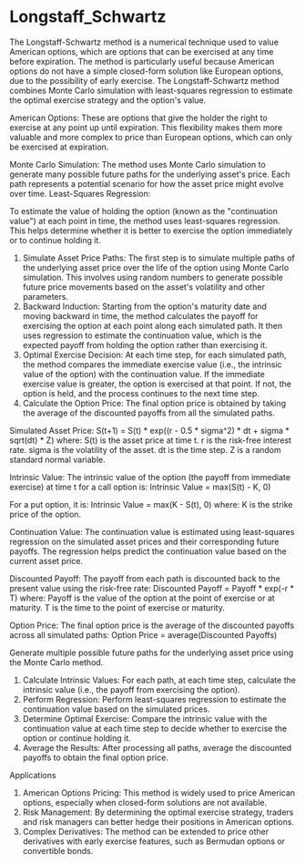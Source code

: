 # Longstaff_Schwartz

The Longstaff-Schwartz method is a numerical technique used to value American options, which are options that can be exercised at any time before expiration. The method is particularly useful because American options do not have a simple closed-form solution like European options, due to the possibility of early exercise. The Longstaff-Schwartz method combines Monte Carlo simulation with least-squares regression to estimate the optimal exercise strategy and the option's value.

American Options:
These are options that give the holder the right to exercise at any point up until expiration. This flexibility makes them more valuable and more complex to price than European options, which can only be exercised at expiration.

Monte Carlo Simulation:
The method uses Monte Carlo simulation to generate many possible future paths for the underlying asset's price. Each path represents a potential scenario for how the asset price might evolve over time.
Least-Squares Regression:

To estimate the value of holding the option (known as the "continuation value") at each point in time, the method uses least-squares regression. This helps determine whether it is better to exercise the option immediately or to continue holding it.

1) Simulate Asset Price Paths:
The first step is to simulate multiple paths of the underlying asset price over the life of the option using Monte Carlo simulation. This involves using random numbers to generate possible future price movements based on the asset's volatility and other parameters.
2) Backward Induction:
Starting from the option's maturity date and moving backward in time, the method calculates the payoff for exercising the option at each point along each simulated path. It then uses regression to estimate the continuation value, which is the expected payoff from holding the option rather than exercising it.
3) Optimal Exercise Decision:
At each time step, for each simulated path, the method compares the immediate exercise value (i.e., the intrinsic value of the option) with the continuation value. If the immediate exercise value is greater, the option is exercised at that point. If not, the option is held, and the process continues to the next time step.
4) Calculate the Option Price:
The final option price is obtained by taking the average of the discounted payoffs from all the simulated paths.


Simulated Asset Price:
S(t+1) = S(t) * exp((r - 0.5 * sigma^2) * dt + sigma * sqrt(dt) * Z)
where:
S(t) is the asset price at time t.
r is the risk-free interest rate.
sigma is the volatility of the asset.
dt is the time step.
Z is a random standard normal variable.

Intrinsic Value:
The intrinsic value of the option (the payoff from immediate exercise) at time t for a call option is:
Intrinsic Value = max(S(t) - K, 0)

For a put option, it is:
Intrinsic Value = max(K - S(t), 0)
where:
K is the strike price of the option.

Continuation Value:
The continuation value is estimated using least-squares regression on the simulated asset prices and their corresponding future payoffs. The regression helps predict the continuation value based on the current asset price.

Discounted Payoff:
The payoff from each path is discounted back to the present value using the risk-free rate:
Discounted Payoff = Payoff * exp(-r * T)
where:
Payoff is the value of the option at the point of exercise or at maturity.
T is the time to the point of exercise or maturity.

Option Price:
The final option price is the average of the discounted payoffs across all simulated paths:
Option Price = average(Discounted Payoffs)


Generate multiple possible future paths for the underlying asset price using the Monte Carlo method.
1) Calculate Intrinsic Values:
For each path, at each time step, calculate the intrinsic value (i.e., the payoff from exercising the option).
2) Perform Regression:
Perform least-squares regression to estimate the continuation value based on the simulated prices.
3) Determine Optimal Exercise:
Compare the intrinsic value with the continuation value at each time step to decide whether to exercise the option or continue holding it.
4) Average the Results:
After processing all paths, average the discounted payoffs to obtain the final option price.


Applications
1) American Options Pricing: This method is widely used to price American options, especially when closed-form solutions are not available.
2) Risk Management: By determining the optimal exercise strategy, traders and risk managers can better hedge their positions in American options.
3) Complex Derivatives: The method can be extended to price other derivatives with early exercise features, such as Bermudan options or convertible bonds.
